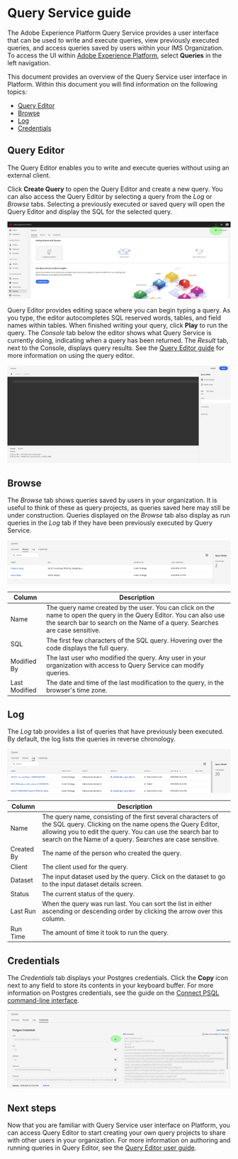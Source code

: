 # Query Service guide

The Adobe Experience Platform Query Service provides a user interface that can be used to write and execute queries, view previously executed queries, and access queries saved by users within your IMS Organization. To access the UI within [Adobe Experience Platform][platform-ui], select **Queries** in the left navigation.

This document provides an overview of the Query Service user interface in Platform. Within this document you will find information on the following topics:
  - [Query Editor](#query-editor)
  - [Browse](#browse)
  - [Log](#log)
  - [Credentials](#credentials)

## Query Editor

The Query Editor enables you to write and execute queries without using an external client.

Click **Create Query** to open the Query Editor and create a new query. You can also access the Query Editor by selecting a query from the *Log* or *Browse* tabs. Selecting a previously executed or saved query will open the Query Editor and display the SQL for the selected query.

![Image](images/overview.png)

Query Editor provides editing space where you can begin typing a query. As you type, the editor autocompletes SQL reserved words, tables, and field names within tables. When finished writing your query, click **Play** to run the query. The *Console* tab below the editor shows what Query Service is currently doing, indicating when a query has been returned. The *Result* tab, next to the Console, displays query results. See the [Query Editor guide][query-editor] for more information on using the query editor.

![Image](images/queryeditor.png)

## Browse

The *Browse* tab shows queries saved by users in your organization. It is useful to think of these as query projects, as queries saved here may still be under construction. Queries displayed on the *Browse* tab also display as run queries in the *Log* tab if they have been previously executed by Query Service.

![Image](images/browse.png)

| Column | Description |
| --- | --- |
| Name | The query name created by the user. You can click on the name to open the query in the Query Editor. You can also use the search bar to search on the Name of a query. Searches are case sensitive. |
| SQL | The first few characters of the SQL query. Hovering over the code displays the full query. |
| Modified By | The last user who modified the query. Any user in your organization with access to Query Service can modify queries. |
| Last Modified | The date and time of the last modification to the query, in the browser's time zone. |

## Log

The *Log* tab provides a list of queries that have previously been executed. By default, the log lists the queries in reverse chronology.

![Image](images/log.png)

| Column | Description |
| --- | --- |
| Name | The query name, consisting of the first several characters of the SQL query. Clicking on the name opens the Query Editor, allowing you to edit the query. You can use the search bar to search on the Name of a query. Searches are case sensitive. |
| Created By | The name of the person who created the query. |
| Client | The client used for the query. |
| Dataset | The input dataset used by the query. Click on the dataset to go to the input dataset details screen. |
|Status | The current status of the query. |
| Last Run | When the query was run last. You can sort the list in either ascending or descending order by clicking the arrow over this column. |
| Run Time | The amount of time it took to run the query. |

## Credentials

The *Credentials* tab displays your Postgres credentials. Click the **Copy** icon next to any field to store its contents in your keyboard buffer. For more information on Postgres credentials, see the guide on the [Connect PSQL command-line interface][connect-psql].

![Image](images/credentials.png)

## Next steps

Now that you are familiar with Query Service user interface on Platform, you can access Query Editor to start creating your own query projects to share with other users in your organization. For more information on authoring and running queries in Query Editor, see the [Query Editor user guide][query-editor].

[platform-ui]: https://platform.adobe.com
[query-editor]: qs-editor.md
[connect-psql]: qs-clients-psql.md